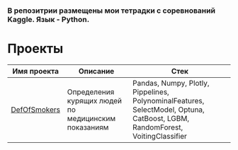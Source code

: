 ### В репозитрии размещены мои тетрадки с соревнований Kaggle. Язык - Python. 

# Проекты

| Имя проекта                                                   | Описание                                                                                                                                                                                                                                                                                                                                                                                   | Стек                                                                                                                                                   |
|---------------------------------------------------------------|--------------------------------------------------------------------------------------------------------------------------------------------------------------------------------------------------------------------------------------------------------------------------------------------------------------------------------------------------------------------------------------------|--------------------------------------------------------------------------------------------------------------------------------------------------------|
| [DefOfSmokers](DefOfSmokers/)                              | Определения курящих людей по медицинским показаниям                                                                                                                                               | Pandas, Numpy, Plotly, Pippelines, PolynominalFeatures, SelectModel, Optuna,  CatBoost, LGBM, RandomForest, VoitingClassifier                                                                                                       
